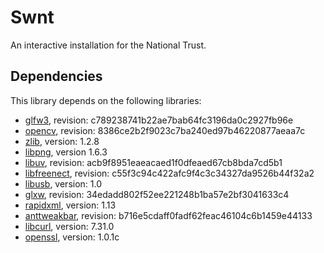 Swnt
====

An interactive installation for the National Trust.


Dependencies
------------
This library depends on the following libraries:

  - [glfw3](https://github.com/glfw/glfw), revision: c789238741b22ae7bab64fc3196da0c2927fb96e
  - [opencv](https://github.com/Itseez/opencv), revision: 8386ce2b2f9023c7ba240ed97b46220877aeaa7c
  - [zlib](http://www.zlib.net/), version: 1.2.8
  - [libpng](http://www.libpng.org/pub/png/libpng.html), version 1.6.3
  - [libuv](https://github.com/joyent/libuv), revision: acb9f8951eaeacaed1f0dfeaed67cb8bda7cd5b1 
  - [libfreenect](https://github.com/OpenKinect/libfreenect), revision: c55f3c94c422afc9f4c3c34327da9526b44f32a2
  - [libusb](http://www.libusb.org/), version: 1.0
  - [glxw](https://github.com/rikusalminen/glxw), revision: 34edadd802f52ee221248b1ba57e2bf3041633c4
  - [rapidxml](http://rapidxml.sourceforge.net), version: 1.13
  - [anttweakbar](http://anttweakbar.sourceforge.net/), revision: b716e5cdaff0fadf62feac46104c6b1459e44133
  - [libcurl](http://curl.haxx.se/libcurl/), version: 7.31.0
  - [openssl](http://www.openssl.org/), version: 1.0.1c
